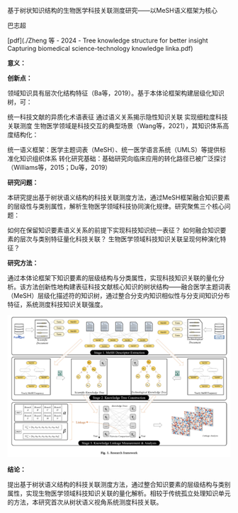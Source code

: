 基于树状知识结构的生物医学科技关联测度研究——以MeSH语义框架为核心

巴志超 

[pdf](./Zheng 等 - 2024 - Tree knowledge structure for better insight Capturing biomedical science-technology knowledge linka.pdf)  

**意义：**  

**创新点：**  

领域知识具有层次化结构特征（Ba等，2019）。基于本体论框架构建层级化知识树，可：

统一科技文献的异质化术语表征
通过语义关系揭示隐性知识关联
实现细粒度科技关联测度
生物医学领域是科技交互的典型场景（Wang等，2021），其知识体系高度结构化：

统一语义框架：医学主题词表（MeSH）、统一医学语言系统（UMLS）等提供标准化知识组织体系
转化研究基础：基础研究向临床应用的转化路径已被广泛探讨（Williams等，2015；Du等，2019）

**研究问题：** 

本研究提出基于树状语义结构的科技关联测度方法，通过MeSH框架融合知识要素的层级性与类别属性，解析生物医学领域科技协同演化规律。研究聚焦三个核心问题：

如何在保留知识要素语义关系的前提下实现科技知识统一表征？
如何融合知识要素的层次与类别特征量化科技关联？
生物医学领域科技知识关联呈现何种演化特征？


**研究方法：**

通过本体论框架下知识要素的层级结构与分类属性，实现科技知识关联的量化分析。该方法创新性地构建表征科技文献核心知识的树状结构——融合医学主题词表（MeSH）层级化描述符的知识树，通过整合分支内知识相似性与分支间知识分布特征，系统测度科技知识关联强度。


![树状知识结构-科技关联.png](%E6%A0%91%E7%8A%B6%E7%9F%A5%E8%AF%86%E7%BB%93%E6%9E%84-%E7%A7%91%E6%8A%80%E5%85%B3%E8%81%94.png)


**结论：** 

提出基于树状语义结构的科技关联测度方法，通过整合知识要素的层级结构与类别属性，实现生物医学领域科技知识关联的量化解析。相较于传统孤立处理知识单元的方法，本研究首次从树状语义视角系统测度科技关联。
